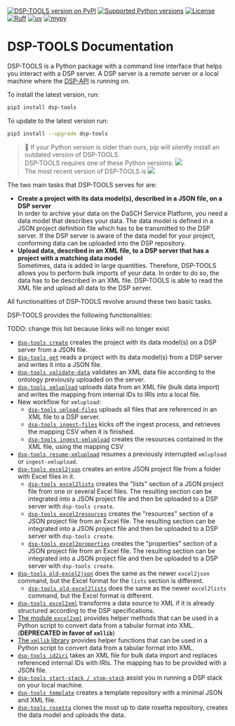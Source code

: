 [![DSP-TOOLS version on PyPI](https://img.shields.io/pypi/v/dsp-tools.svg)](https://pypi.org/project/dsp-tools/) 
[![Supported Python versions](https://img.shields.io/pypi/pyversions/dsp-tools.svg)](https://pypi.org/project/dsp-tools/)
[![License](https://img.shields.io/pypi/l/dsp-tools.svg)](https://pypi.org/project/dsp-tools/) 
[![Ruff](https://img.shields.io/endpoint?url=https://raw.githubusercontent.com/astral-sh/ruff/main/assets/badge/v2.json)](https://github.com/astral-sh/ruff) 
[![uv](https://img.shields.io/endpoint?url=https://raw.githubusercontent.com/astral-sh/uv/main/assets/badge/v0.json)](https://github.com/astral-sh/uv)
[![mypy](https://img.shields.io/badge/mypy-blue)](https://github.com/python/mypy) 

# DSP-TOOLS Documentation

DSP-TOOLS is a Python package with a command line interface 
that helps you interact with a DSP server. 
A DSP server is a remote server or a local machine 
where the [DSP-API](https://github.com/dasch-swiss/dsp-api) is running on. 

To install the latest version, run:

```bash
pip3 install dsp-tools
```

To update to the latest version run:

```bash
pip3 install --upgrade dsp-tools
```

> 🚨 If your Python version is older than ours,
> pip will silently install an outdated version of DSP-TOOLS.  
> DSP-TOOLS requires one of these Python versions: 
> [![](https://img.shields.io/pypi/pyversions/dsp-tools.svg)](https://pypi.org/project/dsp-tools/)  
> The most recent version of DSP-TOOLS is 
> [![](https://img.shields.io/pypi/v/dsp-tools.svg)](https://pypi.org/project/dsp-tools/)

The two main tasks that DSP-TOOLS serves for are:

- **Create a project with its data model(s), described in a JSON file, on a DSP server**  
  In order to archive your data on the DaSCH Service Platform, 
  you need a data model that describes your data.
  The data model is defined in a JSON project definition file 
  which has to be transmitted to the DSP server. 
  If the DSP server is aware of the data model for your project, 
  conforming data can be uploaded into the DSP repository.
- **Upload data, described in an XML file, to a DSP server that has a project with a matching data model**  
  Sometimes, data is added in large quantities. 
  Therefore, DSP-TOOLS allows you to perform bulk imports of your data.
  In order to do so, the data has to be described in an XML file. 
  DSP-TOOLS is able to read the XML file 
  and upload all data to the DSP server.

All functionalities of DSP-TOOLS revolve around these two basic tasks. 

DSP-TOOLS provides the following functionalities:

TODO: change this list because links will no longer exist

- [`dsp-tools create`](https://docs.dasch.swiss/latest/DSP-TOOLS/cli-commands/#create) 
  creates the project with its data model(s) on a DSP server from a JSON file.
- [`dsp-tools get`](https://docs.dasch.swiss/latest/DSP-TOOLS/cli-commands#get) 
  reads a project with its data model(s) from 
  a DSP server and writes it into a JSON file.
- [`dsp-tools validate-data`](https://docs.dasch.swiss/latest/DSP-TOOLS/cli-commands/#validate-data)
  validates an XML data file according to the ontology previously uploaded on the server.
- [`dsp-tools xmlupload`](https://docs.dasch.swiss/latest/DSP-TOOLS/cli-commands/#xmlupload) 
  uploads data from an XML file (bulk data import)
  and writes the mapping from internal IDs to IRIs into a local file.
- New workflow for `xmlupload`:
    - [`dsp-tools upload-files`](https://docs.dasch.swiss/latest/DSP-TOOLS/cli-commands/#upload-files)
      uploads all files that are referenced in an XML file to a DSP server.
    - [`dsp-tools ingest-files`](https://docs.dasch.swiss/latest/DSP-TOOLS/cli-commands/#ingest-files)
      kicks off the ingest process, and retrieves the mapping CSV when it is finished.
    - [`dsp-tools ingest-xmlupload`](https://docs.dasch.swiss/latest/DSP-TOOLS/cli-commands/#ingest-xmlupload)
      creates the resources contained in the XML file, using the mapping CSV
- [`dsp-tools resume-xmlupload`](https://docs.dasch.swiss/latest/DSP-TOOLS/cli-commands/#resume-xmlupload) 
  resumes a previously interrupted `xmlupload` or `ingest-xmlupload`.
- [`dsp-tools excel2json`](https://docs.dasch.swiss/latest/DSP-TOOLS/cli-commands/#excel2json) 
  creates an entire JSON project file from a folder with Excel files in it.
    - [`dsp-tools excel2lists`](https://docs.dasch.swiss/latest/DSP-TOOLS/cli-commands/#excel2lists)
      creates the "lists" section of a JSON project file from one or several Excel files. 
      The resulting section can be integrated into a JSON project file
      and then be uploaded to a DSP server with `dsp-tools create`.
    - [`dsp-tools excel2resources`](https://docs.dasch.swiss/latest/DSP-TOOLS/cli-commands/#excel2resources)
      creates the "resources" section of a JSON project file from an Excel file. 
      The resulting section can be integrated into a JSON project file 
      and then be uploaded to a DSP server with `dsp-tools create`.
    - [`dsp-tools excel2properties`](https://docs.dasch.swiss/latest/DSP-TOOLS/cli-commands/#excel2properties)
      creates the "properties" section of a JSON project file from an Excel file. 
      The resulting section can be integrated into a JSON project file 
      and then be uploaded to a DSP server with `dsp-tools create`.
- [`dsp-tools old-excel2json`](https://docs.dasch.swiss/latest/DSP-TOOLS/cli-commands/#old-excel2json)
  does the same as the newer `excel2json` command, but the Excel format for the `lists` section is different.
    - [`dsp-tools old-excel2lists`](https://docs.dasch.swiss/latest/DSP-TOOLS/cli-commands/#old-excel2lists)
      does the same as the newer `excel2lists` command, but the Excel format is different.
- [`dsp-tools excel2xml`](https://docs.dasch.swiss/latest/DSP-TOOLS/cli-commands/#excel2xml) 
  transforms a data source to XML 
  if it is already structured according to the DSP specifications.
- [The module `excel2xml`](https://docs.dasch.swiss/latest/DSP-TOOLS/excel2xml-module) 
  provides helper methods that can be used in a Python script 
  to convert data from a tabular format into XML. (**DEPRECATED in favor of `xmllib`**)
- [The `xmllib` library](https://docs.dasch.swiss/latest/DSP-TOOLS/xmllib-docs/xmlroot/) 
  provides helper functions that can be used in a Python script 
  to convert data from a tabular format into XML.
- [`dsp-tools id2iri`](https://docs.dasch.swiss/latest/DSP-TOOLS/cli-commands/#id2iri)
  takes an XML file for bulk data import and replaces referenced internal IDs with IRIs. 
  The mapping has to be provided with a JSON file.
- [`dsp-tools start-stack / stop-stack`](https://docs.dasch.swiss/latest/DSP-TOOLS/cli-commands/#start-stack)
  assist you in running a DSP stack on your local machine.
- [`dsp-tools template`](https://docs.dasch.swiss/latest/DSP-TOOLS/cli-commands/#template)
  creates a template repository with a minimal JSON and XML file.
- [`dsp-tools rosetta`](https://docs.dasch.swiss/latest/DSP-TOOLS/cli-commands/#rosetta)
  clones the most up to date rosetta repository,
  creates the data model and uploads the data.
